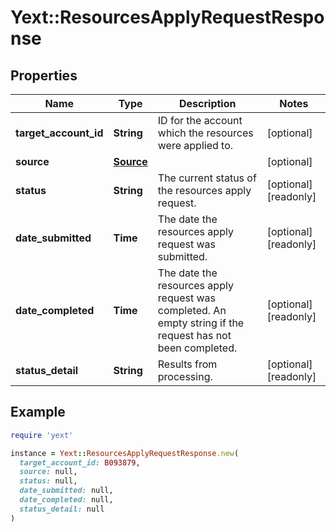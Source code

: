 # Yext::ResourcesApplyRequestResponse

## Properties

| Name | Type | Description | Notes |
| ---- | ---- | ----------- | ----- |
| **target_account_id** | **String** | ID for the account which the resources were applied to.  | [optional] |
| **source** | [**Source**](Source.md) |  | [optional] |
| **status** | **String** | The current status of the resources apply request. | [optional][readonly] |
| **date_submitted** | **Time** | The date the resources apply request was submitted. | [optional][readonly] |
| **date_completed** | **Time** | The date the resources apply request was completed. An empty string if the request has not been completed. | [optional][readonly] |
| **status_detail** | **String** | Results from processing. | [optional][readonly] |

## Example

```ruby
require 'yext'

instance = Yext::ResourcesApplyRequestResponse.new(
  target_account_id: B093879,
  source: null,
  status: null,
  date_submitted: null,
  date_completed: null,
  status_detail: null
)
```

